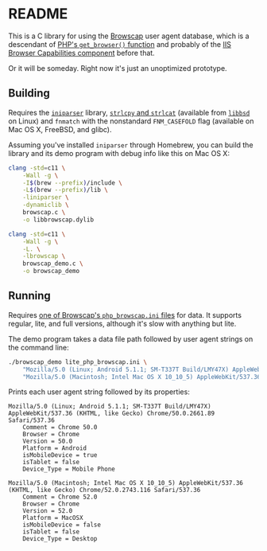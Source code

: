 # README

This is a C library for using the [Browscap](https://browscap.org/) user agent database,
which is a descendant of [PHP's `get_browser()` function](https://secure.php.net/manual/en/function.get-browser.php) and probably of the [IIS Browser Capabilities component](https://msdn.microsoft.com/en-us/library/ms531077(v=vs.85).aspx#unknown_112) before that.

Or it will be someday. Right now it's just an unoptimized prototype.

## Building

Requires the [`iniparser`](https://github.com/ndevilla/iniparser) library,
[`strlcpy` and `strlcat`](https://www.sudo.ws/todd/papers/strlcpy.html)
(available from [`libbsd`](https://libbsd.freedesktop.org/wiki/) on Linux)
and `fnmatch` with the nonstandard `FNM_CASEFOLD` flag (available on Mac OS X, FreeBSD, and glibc).

Assuming you've installed `iniparser` through Homebrew, you can build the library
and its demo program with debug info like this on Mac OS X:

```bash
clang -std=c11 \
    -Wall -g \
    -I$(brew --prefix)/include \
    -L$(brew --prefix)/lib \
    -liniparser \
    -dynamiclib \
    browscap.c \
    -o libbrowscap.dylib

clang -std=c11 \
    -Wall -g \
    -L. \
    -lbrowscap \
    browscap_demo.c \
    -o browscap_demo
```

## Running

Requires [one of Browscap's `php_browscap.ini` files](https://browscap.org/) for data.
It supports regular, lite, and full versions, although it's slow with anything but lite.

The demo program takes a data file path followed by user agent strings on the command line:

```bash
./browscap_demo lite_php_browscap.ini \
    "Mozilla/5.0 (Linux; Android 5.1.1; SM-T337T Build/LMY47X) AppleWebKit/537.36 (KHTML, like Gecko) Chrome/50.0.2661.89 Safari/537.36" \
    "Mozilla/5.0 (Macintosh; Intel Mac OS X 10_10_5) AppleWebKit/537.36 (KHTML, like Gecko) Chrome/52.0.2743.116 Safari/537.36"
```

Prints each user agent string followed by its properties:

```
Mozilla/5.0 (Linux; Android 5.1.1; SM-T337T Build/LMY47X) AppleWebKit/537.36 (KHTML, like Gecko) Chrome/50.0.2661.89 Safari/537.36
    Comment = Chrome 50.0
    Browser = Chrome
    Version = 50.0
    Platform = Android
    isMobileDevice = true
    isTablet = false
    Device_Type = Mobile Phone

Mozilla/5.0 (Macintosh; Intel Mac OS X 10_10_5) AppleWebKit/537.36 (KHTML, like Gecko) Chrome/52.0.2743.116 Safari/537.36
    Comment = Chrome 52.0
    Browser = Chrome
    Version = 52.0
    Platform = MacOSX
    isMobileDevice = false
    isTablet = false
    Device_Type = Desktop

```
